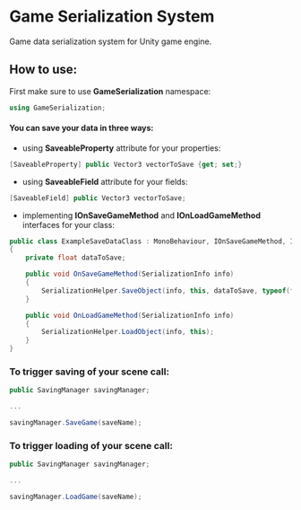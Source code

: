 # Game Serialization System

Game data serialization system for Unity game engine.

## How to use:

First make sure to use **GameSerialization** namespace:
```C#
using GameSerialization;
```
#### You can save your data in three ways:

- using **SaveableProperty** attribute for your properties:
```C#
[SaveableProperty] public Vector3 vectorToSave {get; set;}
```

- using **SaveableField** attribute for your fields:
```C#
[SaveableField] public Vector3 vectorToSave;
```

- implementing **IOnSaveGameMethod** and **IOnLoadGameMethod** interfaces for your class:
```C#
public class ExampleSaveDataClass : MonoBehaviour, IOnSaveGameMethod, IOnLoadGameMethod
{
    private float dataToSave;

    public void OnSaveGameMethod(SerializationInfo info)
    {
        SerializationHelper.SaveObject(info, this, dataToSave, typeof(float));
    }

    public void OnLoadGameMethod(SerializationInfo info)
    {
        SerializationHelper.LoadObject(info, this);
    }
}
```

### To trigger saving of your scene call:
```C#
public SavingManager savingManager;

...

savingManager.SaveGame(saveName);
```


### To trigger loading of your scene call:
```C#
public SavingManager savingManager;

...

savingManager.LoadGame(saveName);
```

